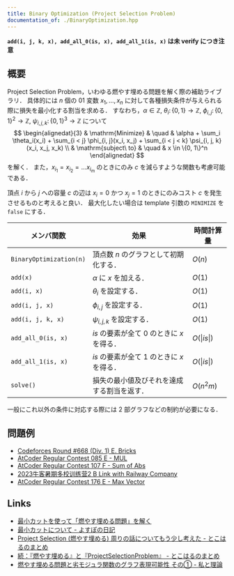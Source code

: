 ```yaml
---
title: Binary Optimization (Project Selection Problem)
documentation_of: ./BinaryOptimization.hpp
---
```


**`add(i, j, k, x), add_all_0(is, x), add_all_1(is, x)` は未 verify につき注意**

## 概要
Project Selection Problem，いわゆる燃やす埋める問題を解く際の補助ライブラリ．
具体的には $n$ 個の $01$ 変数 $x_1, \dots , x_n$ に対して各種損失条件が与えられる際に損失を最小化する割当を求める．
すなわち，$\alpha \in \mathbb{Z},\ \theta_i \colon \{0, 1\} \to \mathbb{Z},\ \phi_{i, j} \colon \{0, 1\}^2 \to \mathbb{Z},\ \psi_{i, j, k} \colon \{0, 1\}^3 \to \mathbb{Z}$ について
$$
\begin{alignedat}{3}
    & \mathrm{Minimize}     & \quad & \alpha + \sum_i \theta_i(x_i) + \sum_{i < j} \phi_{i, j}(x_i, x_j) + \sum_{i < j < k} \psi_{i, j, k}(x_i, x_j, x_k) \\
    & \mathrm{subject\ to}  & \quad & x \in \{0, 1\}^n
\end{alignedat}
$$
を解く．
また，$x_{i_1} = x_{i_2} = \dots x_{i_m}$ のときにのみ $c$ を減らすような関数も考慮可能である．

頂点 $i$ から $j$ への容量 $c$ の辺は $x_i = 0$ かつ $x_j = 1$ のときにのみコスト $c$ を発生させるものと考えると良い．
最大化したい場合は template 引数の `MINIMIZE` を `false` にする．

| メンバ関数              | 効果                                                 | 時間計算量           |
| ----------------------- | ---------------------------------------------------- | -------------------- |
| `BinaryOptimization(n)` | 頂点数 $n$ のグラフとして初期化する．                | $O(n)$               |
| `add(x)`                | $\alpha$ に $x$ を加える．                           | $O(1)$               |
| `add(i, x)`             | $\theta_i$ を設定する．                              | $O(1)$               |
| `add(i, j, x)`          | $\phi_{i, j}$ を設定する．                           | $O(1)$               |
| `add(i, j, k, x)`       | $\psi_{i, j, k}$ を設定する．                        | $O(1)$               |
| `add_all_0(is, x)`      | $\textit{is}$ の要素が全て $0$ のときに $x$ を得る． | $O(\|\textit{is}\|)$ |
| `add_all_1(is, x)`      | $\textit{is}$ の要素が全て $1$ のときに $x$ を得る． | $O(\|\textit{is}\|)$ |
| `solve()`               | 損失の最小値及びそれを達成する割当を返す．           | $O(n^2m)$            |

一般にこれ以外の条件に対応する際には 2 部グラフなどの制約が必要になる．

## 問題例
- [Codeforces Round #668 (Div. 1) E. Bricks](https://codeforces.com/contest/1404/problem/E)
- [AtCoder Regular Contest 085 E - MUL](https://atcoder.jp/contests/arc085/tasks/arc085_c)
- [AtCoder Regular Contest 107 F - Sum of Abs](https://atcoder.jp/contests/arc107/tasks/arc107_f)
- [2023牛客暑期多校训练营2 B Link with Railway Company](https://ac.nowcoder.com/acm/contest/57356/F)
- [AtCoder Regular Contest 176 E - Max Vector](https://atcoder.jp/contests/arc176/tasks/arc176_e)

## Links
- [最小カットを使って「燃やす埋める問題」を解く](https://www.slideshare.net/shindannin/project-selection-problem)
- [最小カットについて - よすぽの日記](https://yosupo.hatenablog.com/entry/2015/03/31/134336)
- [Project Selection (燃やす埋める) 周りの話についてもう少し考えた - とこはるのまとめ](http://tokoharuland.hateblo.jp/entry/2017/12/25/000003)
- [続：『燃やす埋める』と『ProjectSelectionProblem』 - とこはるのまとめ](http://tokoharuland.hateblo.jp/entry/2017/11/13/220607)
- [燃やす埋める問題と劣モジュラ関数のグラフ表現可能性 その① - 私と理論](https://theory-and-me.hatenablog.com/entry/2020/03/13/180935)